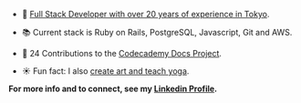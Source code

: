 

- 🌳 [Full Stack Developer with over 20 years of experience in Tokyo](https://gracekishino.github.io/).
- 📚 Current stack is Ruby on Rails, PostgreSQL, Javascript, Git and AWS.
- 🌱 24 Contributions to the [Codecademy Docs Project](https://github.com/Codecademy/docs).

- ☀️ Fun fact: I also [create art and teach yoga](https://twigtea.com).

**For more info and to connect, see my [Linkedin Profile](https://www.linkedin.com/in/gracekishino/).**




<!--
**gracekishino/gracekishino** is a ✨ _special_ ✨ repository because its `README.md` (this file) appears on your GitHub profile.

Here are some ideas to get you started:

- 👯 I’m looking to collaborate on ...
- 🤔 I’m looking for help with ...
- 💬 Ask me about ...
- 📫 How to reach me: ...
- 😄 Pronouns: ...
- ⚡ Fun fact: ...
-->

